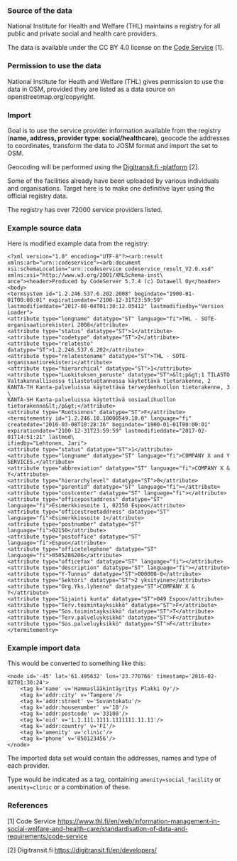 ### Source of the data ###

National Institute for Health and Welfare (THL) maintains a registry for all public and private social and health care providers.

The data is available under the CC BY 4.0 license on the [Code Service](https://www.thl.fi/en/web/information-management-in-social-welfare-and-health-care/standardisation-of-data-and-requirements/code-service) [1].

### Permission to use the data ###

National Institute for Heath and Welfare (THL) gives permission to use the data in OSM, provided they are listed as a data source on openstreetmap.org/copyright.

### Import ###

Goal is to use the service provider information available from the registry (**name, address, provider type: social/healthcare**), geocode the addresses to coordinates, transform the data to JOSM format and import the set to OSM.

Geocoding will be performed using the [Digitransit.fi -platform](https://digitransit.fi/en/developers/) [2].

Some of the facilities already have been uploaded by various individuals and organisations. Target here is to make one definitive layer using the official registry data.

The registry has over 72000 service providers listed.

### Example source data ###

Here is modified example data from the registry:

```
<?xml version="1.0" encoding="UTF-8"?><arb:result xmlns:arb="urn::codeservice"><arb:document xsi:schemaLocation="urn::codeservice codeservice_result_V2.0.xsd" xmlns:xsi="http://www.w3.org/2001/XMLSchema-inst\
ance"><header>Produced by CodeServer 5.7.4 (c) Datawell Oy</header>
<body>
<termsystem id="1.2.246.537.6.202.2008" begindate="1900-01-01T00:00:01" expirationdate="2100-12-31T23:59:59" lastmodifieddate="2017-08-04T01:30:12.05412" lastmodifiedby="Version Loader">
<attribute type="longname" datatype="ST" language="fi">THL - SOTE-organisaatiorekisteri 2008</attribute>
<attribute type="status" datatype="ST">1</attribute>
<attribute type="codetype" datatype="ST">2</attribute>
<attribute type="relatesto" datatype="ST">1.2.246.537.6.202</attribute>
<attribute type="relatestoname" datatype="ST">THL - SOTE-organisaatiorekisteri</attribute>
<attribute type="hierarchical" datatype="ST">1</attribute>
<attribute type="Luokituksen_peruste" datatype="ST">&lt;p&gt;1 TILASTO Valtakunnallisessa tilastotuotannossa käytettävä tietorakenne, 2 KANTA-TH Kanta-palveluissa käytettävä terveydenhuollon tietorakenne, 3 \
KANTA-SH Kanta-palveluissa käytettävä sosiaalihuollon tietorakenne&lt;/p&gt;</attribute>
<attribute type="Ruotsinnos" datatype="ST">F</attribute>
<termitementry id="1.2.246.10.10000549.10.0" language="fi" createdate="2016-03-08T10:28:36" begindate="1900-01-01T00:00:01" expirationdate="2100-12-31T23:59:59" lastmodifieddate="2017-02-01T14:51:21" lastmod\
ifiedby="Lehtonen, Jari">
<attribute type="status" datatype="ST">1</attribute>
<attribute type="longname" datatype="ST" language="fi">COMPANY X and Y SERVICES.</attribute>
<attribute type="abbreviation" datatype="ST" language="fi">COMPANY X & Y</attribute>
<attribute type="hierarchylevel" datatype="ST">0</attribute>
<attribute type="parentid" datatype="ST" language="fi"></attribute>
<attribute type="costcenter" datatype="ST" language="fi"></attribute>
<attribute type="officepostaddress" datatype="ST" language="fi">Esimerkkiosoite 1, 02150 Espoo</attribute>
<attribute type="officestreetaddress" datatype="ST" language="fi">Esimerkkiosoite 1</attribute>
<attribute type="postnumber" datatype="ST" language="fi">02150</attribute>
<attribute type="postoffice" datatype="ST" language="fi">Espoo</attribute>
<attribute type="officetelephone" datatype="ST" language="fi">0505286206</attribute>
<attribute type="officefax" datatype="ST" language="fi"></attribute>
<attribute type="description" datatype="ST" language="fi"></attribute>
<attribute type="Y-Tunnus" datatype="ST">000000-0</attribute>
<attribute type="Sektori" datatype="ST">2 yksityinen</attribute>
<attribute type="Org.Yks.lyhenne" datatype="ST">COMPANY X & Y</attribute>
<attribute type="Sijainti kunta" datatype="ST">049 Espoo</attribute>
<attribute type="Terv.toimintayksikkö" datatype="ST">F</attribute>
<attribute type="Sos.toimintayksikkö" datatype="ST">T</attribute>
<attribute type="Terv.palveluyksikkö" datatype="ST">F</attribute>
<attribute type="Sos.palveluyksikkö" datatype="ST">F</attribute>
</termitementry> 
```

### Example import data ###
This would be converted to something like this:

```
<node id='-45' lat='61.495632' lon='23.770766' timestamp='2016-02-02T01:30:24'>
    <tag k='name' v='Hammaslääkintäyritys Plakki Oy'/>
    <tag k='addr:city' v='Tampere'/>
    <tag k='addr:street' v='Suvantokatu'/>
    <tag k='addr:housenumber' v='10'/>
    <tag k='addr:postcode' v='33100'/>
    <tag k='oid' v='1.1.111.1111.1111111.11.11'/>
    <tag k='addr:country' v='FI'/>
    <tag k='amenity' v='clinic'/>
    <tag k='phone' v='050123456'/>
</node>
```

The imported data set would contain the addresses, names and type of each provider. 

Type would be indicated as a tag, containing ``` amenity=social_facility ``` or ``` amenity=clinic ``` or a combination of these.

### References ###

[1] Code Service https://www.thl.fi/en/web/information-management-in-social-welfare-and-health-care/standardisation-of-data-and-requirements/code-service

[2] Digitransit.fi https://digitransit.fi/en/developers/

